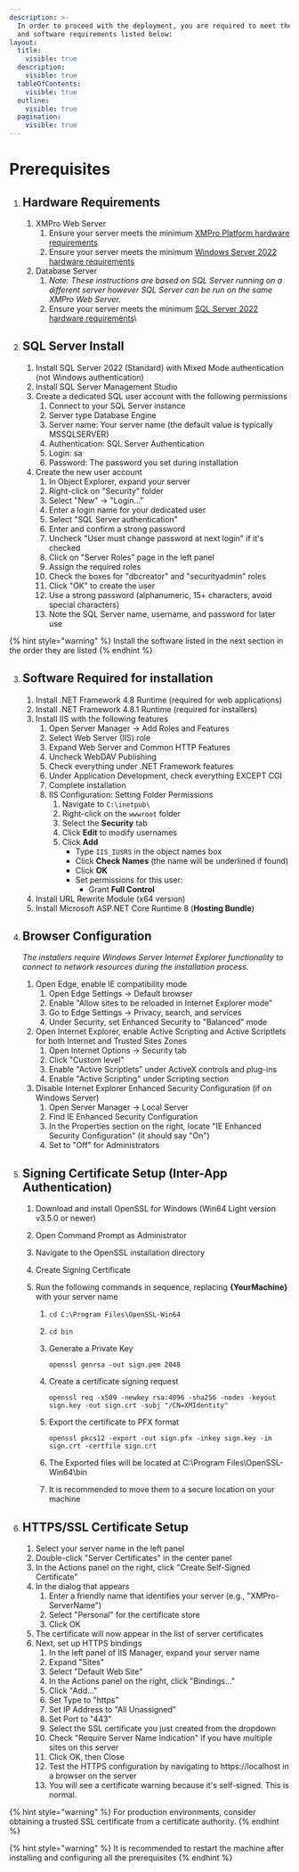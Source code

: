 ```yaml
---
description: >-
  In order to proceed with the deployment, you are required to meet the hardware
  and software requirements listed below:
layout:
  title:
    visible: true
  description:
    visible: true
  tableOfContents:
    visible: true
  outline:
    visible: true
  pagination:
    visible: true
---
```


# Prerequisites

1. ## Hardware Requirements
   1. XMPro Web Server
      1. Ensure your server meets the minimum [XMPro Platform hardware requirements](../../install.md#hardware-requirements)&#x20;
      2. Ensure your server meets the minimum [Windows Server 2022 hardware requirements](https://learn.microsoft.com/en-us/windows-server/get-started/hardware-requirements?tabs=cpu\&pivots=windows-server-2022)
   2. Database Server
      1. _Note: These instructions are based on SQL Server running on a different server however SQL Server can be run on the same XMPro Web Server._
      2. Ensure your server meets the minimum [SQL Server 2022 hardware requirements](https://learn.microsoft.com/en-us/sql/sql-server/install/hardware-and-software-requirements-for-installing-sql-server-2022?view=sql-server-ver16)\

2. ## SQL Server Install&#x20;
   1. Install SQL Server 2022 (Standard) with Mixed Mode authentication (not Windows authentication)
   2. Install SQL Server Management Studio
   3. Create a dedicated SQL user account with the following permissions
      1. Connect to your SQL Server instance&#x20;
      2. Server type Database Engine
      3. Server name:  Your server name (the default value is typically MSSQLSERVER)
      4. Authentication: SQL Server Authentication
      5. Login: sa
      6. Password: The password you set during installation
   4. Create the new user account
      1. In Object Explorer, expand your server
      2. Right-click on "Security" folder
      3. Select "New" → "Login..."
      4. Enter a login name for your dedicated user
      5. Select "SQL Server authentication"
      6. Enter and confirm a strong password
      7. Uncheck "User must change password at next login" if it's checked
      8. Click on "Server Roles" page in the left panel
      9. Assign the required roles
      10. Check the boxes for "dbcreator" and "securityadmin" roles
      11. Click "OK" to create the user
      12. Use a strong password (alphanumeric, 15+ characters, avoid special characters)
      13. Note the SQL Server name, username, and password for later use

{% hint style="warning" %}
Install the software listed in the next section in the order they are listed &#x20;
{% endhint %}

3. ## Software Required for installation
   1. Install .NET Framework 4.8 Runtime (required for web applications)
   2. Install .NET Framework 4.8.1 Runtime (required for installers)
   3. Install IIS with the following features
      1. Open Server Manager → Add Roles and Features
      2. Select Web Server (IIS) role
      3. Expand Web Server and Common HTTP Features
      4. Uncheck WebDAV Publishing
      5. Check everything under .NET Framework features
      6. Under Application Development, check everything EXCEPT CGI
      7. Complete installation
      8. IIS Configuration: Setting Folder Permissions
         1. Navigate to `C:\inetpub\`
         2. Right-click on the `wwwroot` folder
         3. Select the **Security** tab
         4. Click **Edit** to modify usernames
         5. Click **Add**
            * Type `IIS_IUSRS` in the object names box
            * Click **Check Names** (the name will be underlined if found)
            * Click **OK**
            * Set permissions for this user:
              * Grant **Full Control**
   4. Install URL Rewrite Module (x64 version)
   5. Install Microsoft ASP.NET Core Runtime 8 (**Hosting Bundle**)
4.  ## Browser Configuration

    _The installers require Windows Server Internet Explorer functionality to connect to network resources during the installation process._

    1. Open Edge, enable IE compatibility mode
       1. Open Edge Settings → Default browser
       2. Enable "Allow sites to be reloaded in Internet Explorer mode"
       3. Go to Edge Settings → Privacy, search, and services
       4. Under Security, set Enhanced Security to "Balanced" mode
    2. Open Internet Explorer, enable Active Scripting and Active Scriptlets for both Internet and Trusted Sites Zones
       1. Open Internet Options → Security tab
       2. Click "Custom level"
       3. Enable "Active Scriptlets" under ActiveX controls and plug-ins
       4. Enable "Active Scripting" under Scripting section
    3. Disable Internet Explorer Enhanced Security Configuration (if on Windows Server)
       1. Open Server Manager → Local Server
       2. Find IE Enhanced Security Configuration
       3. In the Properties section on the right, locate "IE Enhanced Security Configuration" (it should say "On")
       4. Set to "Off" for Administrators
5. ## Signing Certificate Setup (Inter-App Authentication)
   1. Download and install OpenSSL for Windows (Win64 Light version v3.5.0 or newer)
   2. Open Command Prompt as Administrator
   3. Navigate to the OpenSSL installation directory
   4. Create Signing Certificate
   5.  Run the following commands in sequence, replacing **{YourMachine}** with your server name

       1. ```
          cd C:\Program Files\OpenSSL-Win64
          ```
       2. ```
          cd bin 
          ```
       3.  Generate a Private Key

           ```
           openssl genrsa -out sign.pem 2048
           ```
       4.  Create a certificate signing request

           ```
           openssl req -x509 -newkey rsa:4096 -sha256 -nodes -keyout sign.key -out sign.crt -subj "/CN=XMIdentity"
           ```
       5.  Export the certificate to PFX format

           ```
           openssl pkcs12 -export -out sign.pfx -inkey sign.key -in sign.crt -certfile sign.crt
           ```
       6. The Exported files will be located at C:\Program Files\OpenSSL-Win64\bin
       7. It is recommended to move them to a secure location on your machine&#x20;


6. ## HTTPS/SSL Certificate Setup
   1. Select your server name in the left panel
   2. Double-click "Server Certificates" in the center panel
   3. &#x20;In the Actions panel on the right, click "Create Self-Signed Certificate"
   4. In the dialog that appears
      1. Enter a friendly name that identifies your server (e.g., "XMPro-ServerName")
      2. Select "Personal" for the certificate store
      3. Click OK
   5. The certificate will now appear in the list of server certificates
   6. Next, set up HTTPS bindings
      1. In the left panel of IIS Manager, expand your server name
      2. Expand "Sites"
      3. Select "Default Web Site"
      4. In the Actions panel on the right, click "Bindings..."
      5. Click "Add..."
      6. Set Type to "https"
      7. Set IP Address to "All Unassigned"
      8. Set Port to "443"
      9. Select the SSL certificate you just created from the dropdown
      10. Check "Require Server Name Indication" if you have multiple sites on this server
      11. Click OK, then Close
      12. Test the HTTPS configuration by navigating to https://localhost in a browser on the server
      13. You will see a certificate warning because it's self-signed. This is normal.

{% hint style="warning" %}
For production environments, consider obtaining a trusted SSL certificate from a certificate authority.
{% endhint %}

{% hint style="warning" %}
It is recommended to restart the machine after installing and configuring all the prerequisites
{% endhint %}
